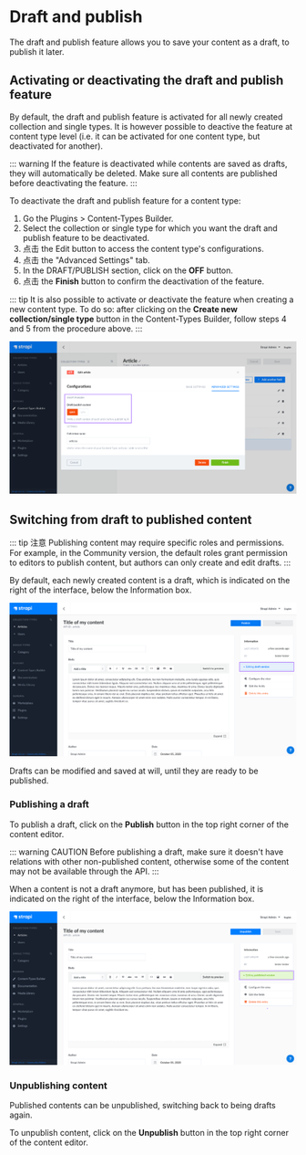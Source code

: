 # Draft and publish

The draft and publish feature allows you to save your content as a draft, to publish it later.

## Activating or deactivating the draft and publish feature

By default, the draft and publish feature is activated for all newly created collection and single types. It is however possible to deactive the feature at content type level (i.e. it can be activated for one content type, but deactivated for another).

::: warning
If the feature is deactivated while contents are saved as drafts, they will automatically be deleted. Make sure all contents are published before deactivating the feature.
:::

To deactivate the draft and publish feature for a content type:

1. Go the Plugins > Content-Types Builder.
2. Select the collection or single type for which you want the draft and publish feature to be deactivated.
3. 点击 the Edit <Fa-PencilAlt /> button to access the content type's configurations.
4. 点击 the "Advanced Settings" tab.
5. In the DRAFT/PUBLISH section, click on the **OFF** button.
6. 点击 the **Finish** button to confirm the deactivation of the feature.

::: tip
It is also possible to activate or deactivate the feature when creating a new content type. To do so: after clicking on the **Create new collection/single type** button in the Content-Types Builder, follow steps 4 and 5 from the procedure above.
:::

![Deactivate Draft & Publish](../assets/concepts/draft-publish/deactivating_draft_publish.png)

## Switching from draft to published content

::: tip 注意
Publishing content may require specific roles and permissions. For example, in the Community version, the default roles grant permission to editors to publish content, but authors can only create and edit drafts.
:::

By default, each newly created content is a draft, which is indicated on the right of the interface, below the Information box.

![Editing draft version](../assets/concepts/draft-publish/editing_draft_version.png)

Drafts can be modified and saved at will, until they are ready to be published.

### Publishing a draft

To publish a draft, click on the **Publish** button in the top right corner of the content editor.

::: warning CAUTION
Before publishing a draft, make sure it doesn't have relations with other non-published content, otherwise some of the content may not be available through the API.
:::

When a content is not a draft anymore, but has been published, it is indicated on the right of the interface, below the Information box.

![Editing published version](../assets/concepts/draft-publish/editing_published_version.png)

### Unpublishing content

Published contents can be unpublished, switching back to being drafts again.

To unpublish content, click on the **Unpublish** button in the top right corner of the content editor.
